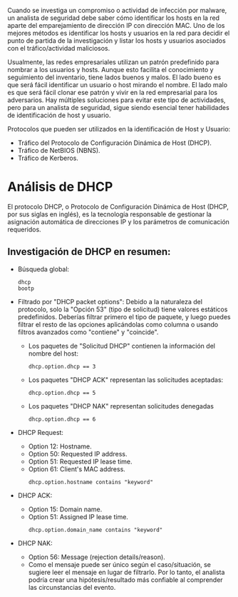 

Cuando se investiga un compromiso o actividad de infección por malware, un analista de seguridad debe saber cómo identificar los hosts en la red aparte del emparejamiento de dirección IP con dirección MAC. Uno de los mejores métodos es identificar los hosts y usuarios en la red para decidir el punto de partida de la investigación y listar los hosts y usuarios asociados con el tráfico/actividad maliciosos.

Usualmente, las redes empresariales utilizan un patrón predefinido para nombrar a los usuarios y hosts. Aunque esto facilita el conocimiento y seguimiento del inventario, tiene lados buenos y malos. El lado bueno es que será fácil identificar un usuario o host mirando el nombre. El lado malo es que será fácil clonar ese patrón y vivir en la red empresarial para los adversarios. Hay múltiples soluciones para evitar este tipo de actividades, pero para un analista de seguridad, sigue siendo esencial tener habilidades de identificación de host y usuario.

Protocolos que pueden ser utilizados en la identificación de Host y Usuario:
- Tráfico del Protocolo de Configuración Dinámica de Host (DHCP).
- Tráfico de NetBIOS (NBNS).
- Tráfico de Kerberos.



# Análisis de DHCP
El protocolo DHCP, o Protocolo de Configuración Dinámica de Host (DHCP, por sus siglas en inglés), es la tecnología responsable de gestionar la asignación automática de direcciones IP y los parámetros de comunicación requeridos.

## Investigación de DHCP en resumen:
- Búsqueda global:
  ```
  dhcp
  bootp
  ```

- Filtrado por "DHCP packet options": Debido a la naturaleza del protocolo, solo la "Opción 53" (tipo de solicitud) tiene valores estáticos predefinidos. Deberías filtrar primero el tipo de paquete, y luego puedes filtrar el resto de las opciones aplicándolas como columna o usando filtros avanzados como "contiene" y "coincide".
  - Los paquetes de "Solicitud DHCP" contienen la información del nombre del host:
    ```
    dhcp.option.dhcp == 3
    ```
  
  - Los paquetes "DHCP ACK" representan las solicitudes aceptadas:
    ```
    dhcp.option.dhcp == 5
    ```
  
  - Los paquetes "DHCP NAK" representan solicitudes denegadas
    ```
    dhcp.option.dhcp == 6
    ```

- DHCP Request:
  - Option 12: Hostname.
  - Option 50: Requested IP address.
  - Option 51: Requested IP lease time.
  - Option 61: Client's MAC address.
    ```
    dhcp.option.hostname contains "keyword"
    ```

- DHCP ACK:
  - Option 15: Domain name.
  - Option 51: Assigned IP lease time.
    ```
    dhcp.option.domain_name contains "keyword"  
    ```

- DHCP NAK:
  - Option 56: Message (rejection details/reason).
  - Como el mensaje puede ser único según el caso/situación, se sugiere leer el mensaje en lugar de filtrarlo. Por lo tanto, el analista podría crear una hipótesis/resultado más confiable al comprender las circunstancias del evento.





